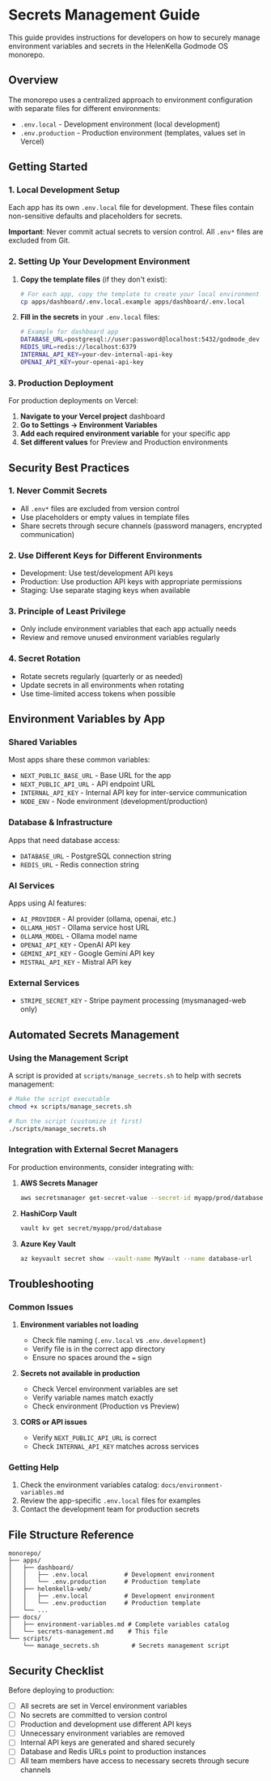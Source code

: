 # Secrets Management Guide

This guide provides instructions for developers on how to securely manage environment variables and secrets in the HelenKella Godmode OS monorepo.

## Overview

The monorepo uses a centralized approach to environment configuration with separate files for different environments:
- `.env.local` - Development environment (local development)
- `.env.production` - Production environment (templates, values set in Vercel)

## Getting Started

### 1. Local Development Setup

Each app has its own `.env.local` file for development. These files contain non-sensitive defaults and placeholders for secrets.

**Important**: Never commit actual secrets to version control. All `.env*` files are excluded from Git.

### 2. Setting Up Your Development Environment

1. **Copy the template files** (if they don't exist):
   ```bash
   # For each app, copy the template to create your local environment
   cp apps/dashboard/.env.local.example apps/dashboard/.env.local
   ```

2. **Fill in the secrets** in your `.env.local` files:
   ```bash
   # Example for dashboard app
   DATABASE_URL=postgresql://user:password@localhost:5432/godmode_dev
   REDIS_URL=redis://localhost:6379
   INTERNAL_API_KEY=your-dev-internal-api-key
   OPENAI_API_KEY=your-openai-api-key
   ```

### 3. Production Deployment

For production deployments on Vercel:

1. **Navigate to your Vercel project** dashboard
2. **Go to Settings → Environment Variables**
3. **Add each required environment variable** for your specific app
4. **Set different values** for Preview and Production environments

## Security Best Practices

### 1. Never Commit Secrets
- All `.env*` files are excluded from version control
- Use placeholders or empty values in template files
- Share secrets through secure channels (password managers, encrypted communication)

### 2. Use Different Keys for Different Environments
- Development: Use test/development API keys
- Production: Use production API keys with appropriate permissions
- Staging: Use separate staging keys when available

### 3. Principle of Least Privilege
- Only include environment variables that each app actually needs
- Review and remove unused environment variables regularly

### 4. Secret Rotation
- Rotate secrets regularly (quarterly or as needed)
- Update secrets in all environments when rotating
- Use time-limited access tokens when possible

## Environment Variables by App

### Shared Variables
Most apps share these common variables:
- `NEXT_PUBLIC_BASE_URL` - Base URL for the app
- `NEXT_PUBLIC_API_URL` - API endpoint URL
- `INTERNAL_API_KEY` - Internal API key for inter-service communication
- `NODE_ENV` - Node environment (development/production)

### Database & Infrastructure
Apps that need database access:
- `DATABASE_URL` - PostgreSQL connection string
- `REDIS_URL` - Redis connection string

### AI Services
Apps using AI features:
- `AI_PROVIDER` - AI provider (ollama, openai, etc.)
- `OLLAMA_HOST` - Ollama service host URL
- `OLLAMA_MODEL` - Ollama model name
- `OPENAI_API_KEY` - OpenAI API key
- `GEMINI_API_KEY` - Google Gemini API key
- `MISTRAL_API_KEY` - Mistral API key

### External Services
- `STRIPE_SECRET_KEY` - Stripe payment processing (mysmanaged-web only)

## Automated Secrets Management

### Using the Management Script

A script is provided at `scripts/manage_secrets.sh` to help with secrets management:

```bash
# Make the script executable
chmod +x scripts/manage_secrets.sh

# Run the script (customize it first)
./scripts/manage_secrets.sh
```

### Integration with External Secret Managers

For production environments, consider integrating with:

1. **AWS Secrets Manager**
   ```bash
   aws secretsmanager get-secret-value --secret-id myapp/prod/database
   ```

2. **HashiCorp Vault**
   ```bash
   vault kv get secret/myapp/prod/database
   ```

3. **Azure Key Vault**
   ```bash
   az keyvault secret show --vault-name MyVault --name database-url
   ```

## Troubleshooting

### Common Issues

1. **Environment variables not loading**
   - Check file naming (`.env.local` vs `.env.development`)
   - Verify file is in the correct app directory
   - Ensure no spaces around the `=` sign

2. **Secrets not available in production**
   - Check Vercel environment variables are set
   - Verify variable names match exactly
   - Check environment (Production vs Preview)

3. **CORS or API issues**
   - Verify `NEXT_PUBLIC_API_URL` is correct
   - Check `INTERNAL_API_KEY` matches across services

### Getting Help

1. Check the environment variables catalog: `docs/environment-variables.md`
2. Review the app-specific `.env.local` files for examples
3. Contact the development team for production secrets

## File Structure Reference

```
monorepo/
├── apps/
│   ├── dashboard/
│   │   ├── .env.local          # Development environment
│   │   └── .env.production     # Production template
│   ├── helenkella-web/
│   │   ├── .env.local          # Development environment
│   │   └── .env.production     # Production template
│   └── ...
├── docs/
│   ├── environment-variables.md # Complete variables catalog
│   └── secrets-management.md    # This file
└── scripts/
    └── manage_secrets.sh         # Secrets management script
```

## Security Checklist

Before deploying to production:

- [ ] All secrets are set in Vercel environment variables
- [ ] No secrets are committed to version control
- [ ] Production and development use different API keys
- [ ] Unnecessary environment variables are removed
- [ ] Internal API keys are generated and shared securely
- [ ] Database and Redis URLs point to production instances
- [ ] All team members have access to necessary secrets through secure channels

